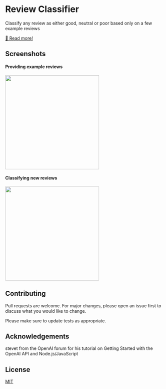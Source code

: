 # Review Classifier

Classify any review as either good, neutral or poor based only on a few example reviews

[🔗 Read more!](https://www.notion.so/Review-Classifier-96a0a7ea2bb545f4b0d2caa64a856e46)

## Screenshots
#### Providing example reviews
<img src="https://user-images.githubusercontent.com/58377971/118778753-68cf9700-b858-11eb-91fb-11dc7fb00ac1.png" 
width="300" >

#### Classifying new reviews
<img src="https://user-images.githubusercontent.com/58377971/118778480-2017de00-b858-11eb-8c72-c7a047f451b7.png" 
width="300" >


## Contributing
Pull requests are welcome. For major changes, please open an issue first to discuss what you would like to change.

Please make sure to update tests as appropriate.

## Acknowledgements
stevet from the OpenAI forum for his tutorial on Getting Started with the OpenAI API and Node.js/JavaScript

## License
[MIT](https://choosealicense.com/licenses/mit/)
